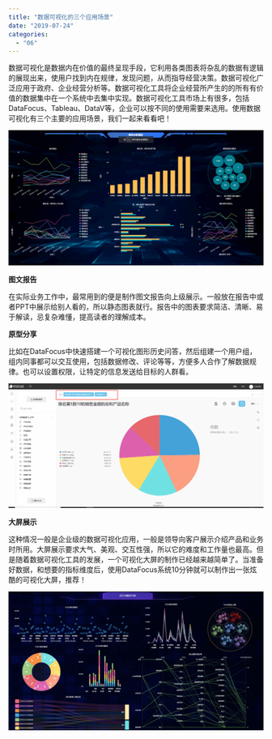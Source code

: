 ```yaml
---
title: "数据可视化的三个应用场景"
date: "2019-07-24"
categories: 
  - "06"
---
```


数据可视化是数据内在价值的最终呈现手段，它利用各类图表将杂乱的数据有逻辑的展现出来，使用户找到内在规律，发现问题，从而指导经营决策。数据可视化广泛应用于政府、企业经营分析等。数据可视化工具将企业经营所产生的的所有有价值的数据集中在一个系统中去集中实现。数据可视化工具市场上有很多，包括DataFocus、Tableau、DataV等，企业可以按不同的使用需要来选用。使用数据可视化有三个主要的应用场景，我们一起来看看吧！

![](images/word-image-427.png)

**图文报告**

在实际业务工作中，最常用到的便是制作图文报告向上级展示。一般放在报告中或者PPT中展示给别人看的，所以静态图表就行。报告中的图表要求简洁、清晰、易于解读，忌复杂难懂，提高读者的理解成本。

**原型分享**

比如在DataFocus中快速搭建一个可视化图形历史问答，然后组建一个用户组，组内同事都可以交互使用，包括数据修改、评论等等，方便多人合作了解数据规律。也可以设置权限，让特定的信息发送给目标的人群看。

![](images/word-image-418.png)

**大屏展示**

这种情况一般是企业级的数据可视化应用，一般是领导向客户展示介绍产品和业务时所用。大屏展示要求大气、美观、交互性强，所以它的难度和工作量也最高。但是随着数据可视化工具的发展，一个可视化大屏的制作已经越来越简单了。当准备好数据，和想要的指标维度后，使用DataFocus系统10分钟就可以制作出一张炫酷的可视化大屏，推荐！

![](images/word-image-431.png)
